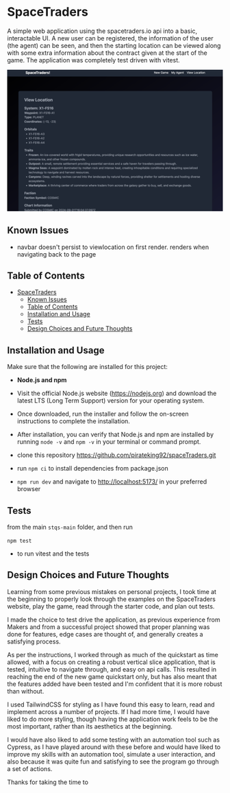 # SpaceTraders

A simple web application using the spacetraders.io api into a basic, interactable UI.
A new user can be registered, the information of the user (the agent) can be seen, and then the starting location can be viewed along with some extra information about the contract given at the start of the game.
The application was completely test driven with vitest.

![Screenshot](src/assets/spacetraders.png?raw=true "viewlocation page")

## Known Issues

- navbar doesn't persist to viewlocation on first render. renders when navigating back to the page

## Table of Contents

- [SpaceTraders](#spacetraders)
  - [Known Issues](#known-issues)
  - [Table of Contents](#table-of-contents)
  - [Installation and Usage](#installation-and-usage)
  - [Tests](#tests)
  - [Design Choices and Future Thoughts](#design-choices-and-future-thoughts)

## Installation and Usage

Make sure that the following are installed for this project:

- **Node.js and npm**
- Visit the official Node.js website (<https://nodejs.org>) and download the latest LTS (Long Term Support) version for your operating system.
- Once downloaded, run the installer and follow the on-screen instructions to complete the installation.
- After installation, you can verify that Node.js and npm are installed by running `node -v` and `npm -v` in your terminal or command prompt.

- clone this repository <https://github.com/pirateking92/spaceTraders.git>

- run `npm ci` to install dependencies from package.json
- `npm run dev` and navigate to <http://localhost:5173/> in your preferred browser

## Tests

from the main `stqs-main` folder, and then run

`npm test`

- to run vitest and the tests

## Design Choices and Future Thoughts

Learning from some previous mistakes on personal projects, I took time at the beginning to properly look through the examples on the SpaceTraders website, play the game, read through the starter code, and plan out tests.

I made the choice to test drive the application, as previous experience from Makers and from a successful project showed that proper planning was done for features, edge cases are thought of, and generally creates a satisfying process.

As per the instructions, I worked through as much of the quickstart as time allowed, with a focus on creating a robust vertical slice application, that is tested, intuitive to navigate through, and easy on api calls. This resulted in reaching the end of the new game quickstart only, but has also meant that the features added have been tested and I'm confident that it is more robust than without.

I used TailwindCSS for styling as I have found this easy to learn, read and implement across a number of projects. If I had more time, I would have liked to do more styling, though having the application work feels to be the most important, rather than its aesthetics at the beginning.

I would have also liked to add some testing with an automation tool such as Cypress, as I have played around with these before and would have liked to improve my skills with an automation tool, simulate a user interaction, and also because it was quite fun and satisfying to see the program go through a set of actions.

Thanks for taking the time to 